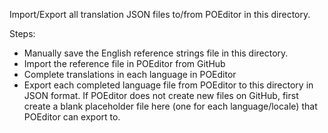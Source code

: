 Import/Export all translation JSON files to/from POEditor in this directory.

Steps:
- Manually save the English reference strings file in this directory.
- Import the reference file in POEditor from GitHub
- Complete translations in each language in POEditor
- Export each completed language file from POEditor to this directory in JSON format. If POEditor does not create new files on GitHub, first create a blank placeholder file here (one for each language/locale) that POEditor can export to.
